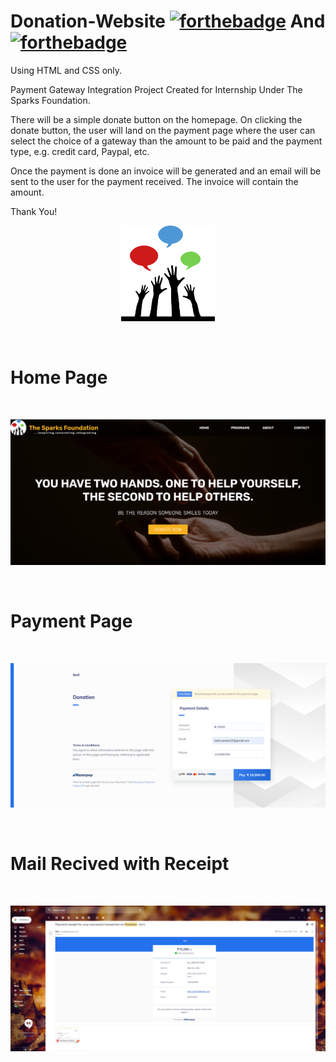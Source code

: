 # Donation-Website [![forthebadge](https://forthebadge.com/images/badges/uses-html.svg)](https://forthebadge.com) And [![forthebadge](https://forthebadge.com/images/badges/uses-css.svg)](https://forthebadge.com)
Using HTML and CSS only.<br>

Payment Gateway Integration Project Created for Internship Under The Sparks Foundation.

There will be a simple donate button on the homepage. On clicking the donate button, the user will land on the payment page where the user can select the choice of a gateway than the amount to be paid and the payment type, e.g. credit card, Paypal, etc. 

Once the payment is done an invoice will be generated and an email will be sent to the user for the payment received. The invoice will contain the amount.

Thank You!
<br>
<p align="center">
  <img 
       width="150"
    src="Donation Website/logo.png"
  >
</p>
<br>
<h1>Home Page</h1>
<br>
<p align="center">
  <img 
    src="Preview/home_page.png"
  >
</p>
<br>
<h1>Payment Page</h1>
<br>
<p align="center">
  <img 
    src="Preview/payment_page.png"
  >
</p>
<br>
<h1>Mail Recived with Receipt</h1>
<br>
<p align="center">
  <img 
    src="Preview/email.png"
  >
</p>

